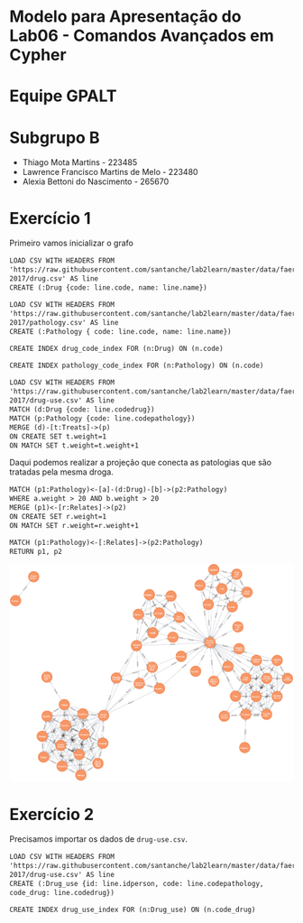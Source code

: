 # Modelo para Apresentação do Lab06 - Comandos Avançados em Cypher


# Equipe GPALT

# Subgrupo B
* Thiago Mota Martins - 223485
* Lawrence Francisco Martins de Melo - 223480
* Alexia Bettoni do Nascimento - 265670



# Exercício 1
Primeiro vamos inicializar o grafo
```
LOAD CSV WITH HEADERS FROM 'https://raw.githubusercontent.com/santanche/lab2learn/master/data/faers-2017/drug.csv' AS line
CREATE (:Drug {code: line.code, name: line.name})
```

```
LOAD CSV WITH HEADERS FROM 'https://raw.githubusercontent.com/santanche/lab2learn/master/data/faers-2017/pathology.csv' AS line
CREATE (:Pathology { code: line.code, name: line.name})
```
```
CREATE INDEX drug_code_index FOR (n:Drug) ON (n.code)
```
```
CREATE INDEX pathology_code_index FOR (n:Pathology) ON (n.code)
```

```
LOAD CSV WITH HEADERS FROM 'https://raw.githubusercontent.com/santanche/lab2learn/master/data/faers-2017/drug-use.csv' AS line
MATCH (d:Drug {code: line.codedrug})
MATCH (p:Pathology {code: line.codepathology})
MERGE (d)-[t:Treats]->(p)
ON CREATE SET t.weight=1
ON MATCH SET t.weight=t.weight+1
```

Daqui podemos realizar a projeção que conecta as patologias que são tratadas pela mesma droga.

```
MATCH (p1:Pathology)<-[a]-(d:Drug)-[b]->(p2:Pathology)
WHERE a.weight > 20 AND b.weight > 20
MERGE (p1)<-[r:Relates]->(p2)
ON CREATE SET r.weight=1
ON MATCH SET r.weight=r.weight+1
```
```
MATCH (p1:Pathology)<-[:Relates]->(p2:Pathology)
RETURN p1, p2
```

![Projeção de patologias que tratam a mesma doença.](graph.png)

# Exercício 2

Precisamos importar os dados de `drug-use.csv`.

```
LOAD CSV WITH HEADERS FROM 'https://raw.githubusercontent.com/santanche/lab2learn/master/data/faers-2017/drug-use.csv' AS line
CREATE (:Drug_use {id: line.idperson, code: line.codepathology, code_drug: line.codedrug})
```
```
CREATE INDEX drug_use_index FOR (n:Drug_use) ON (n.code_drug)
```
